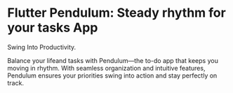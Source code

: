 # Flutter Pendulum: Steady rhythm for your tasks App

Swing Into Productivity.

Balance your lifeand tasks with Pendulum—the to-do app that keeps you moving in rhythm. 
With seamless organization and intuitive features, 
Pendulum ensures your priorities swing into action and stay perfectly on track.

